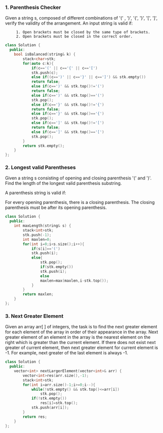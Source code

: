 ### 1. Parenthesis Checker
Given a string s, composed of different combinations of '(' , ')', '{', '}', '[', ']', verify the validity of the arrangement.
An input string is valid if:

         1. Open brackets must be closed by the same type of brackets.
         2. Open brackets must be closed in the correct order.

```cpp
class Solution {
  public:
    bool isBalanced(string& k) {
        stack<char>stk;
        for(auto c:k){
            if(c=='(' || c=='{' || c=='[')
            stk.push(c);
            else if((c==')' || c=='}' || c==']') && stk.empty())
            return false;
            else if(c==')' && stk.top()!='(')
            return false;
            else if(c==')' && stk.top()=='(')
            stk.pop();
            else if(c=='}' && stk.top()!='{')
            return false;
            else if(c=='}' && stk.top()=='{')
            stk.pop();
            else if(c==']' && stk.top()!='[')
            return false;
            else if(c==']' && stk.top()=='[')
            stk.pop();
        }
        return stk.empty();
    }
};
```

### 2. Longest valid Parentheses
Given a string s consisting of opening and closing parenthesis '(' and ')'. Find the length of the longest valid parenthesis substring.

A parenthesis string is valid if:

For every opening parenthesis, there is a closing parenthesis.
The closing parenthesis must be after its opening parenthesis.

```cpp
class Solution {
  public:
    int maxLength(string& s) {
        stack<int>stk;
        stk.push(-1);
        int maxlen=0;
        for(int i=0;i<s.size();i++){
            if(s[i]=='(')
            stk.push(i);
            else{
                stk.pop();
                if(stk.empty())
                stk.push(i);
                else
                maxlen=max(maxlen,i-stk.top());
            }
        }
        return maxlen;
    }
};
```

### 3. Next Greater Element
Given an array arr[ ] of integers, the task is to find the next greater element for each element of the array in order of their appearance in the array. Next greater element of an element in the array is the nearest element on the right which is greater than the current element.
If there does not exist next greater of current element, then next greater element for current element is -1. For example, next greater of the last element is always -1.

```cpp
class Solution {
  public:
    vector<int> nextLargerElement(vector<int>& arr) {
        vector<int>res(arr.size(),-1);
        stack<int>stk;
        for(int i=arr.size()-1;i>=0;i--){
            while(!stk.empty() && stk.top()<=arr[i])
                stk.pop();
            if(!stk.empty())
                res[i]=stk.top();
            stk.push(arr[i]);
        }
        return res;
    }
};
```
